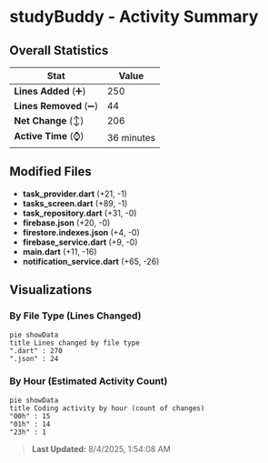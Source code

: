 # studyBuddy - Activity Summary 

## Overall Statistics

| Stat                   | Value                                                             |
| ---------------------- | ----------------------------------------------------------------- |
| **Lines Added** (➕)   | 250                                          |
| **Lines Removed** (➖) | 44                                        |
| **Net Change** (↕)    | 206                |
| **Active Time** (⌚)   | 36 minutes |


## Modified Files
- **task_provider.dart** (+21, -1)
- **tasks_screen.dart** (+89, -1)
- **task_repository.dart** (+31, -0)
- **firebase.json** (+20, -0)
- **firestore.indexes.json** (+4, -0)
- **firebase_service.dart** (+9, -0)
- **main.dart** (+11, -16)
- **notification_service.dart** (+65, -26)

## Visualizations

### By File Type (Lines Changed)

```mermaid
pie showData
title Lines changed by file type
".dart" : 270
".json" : 24
```

### By Hour (Estimated Activity Count)

```mermaid
pie showData
title Coding activity by hour (count of changes)
"00h" : 15
"01h" : 14
"23h" : 1
```


> **Last Updated:** 8/4/2025, 1:54:08 AM